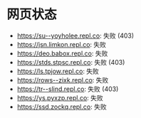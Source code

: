 # 网页状态
- https://su--yoyholee.repl.co: 失败 (403)
- https://jsn.limkon.repl.co: 失败
- https://deo.babox.repl.co: 失败
- https://stds.stpsc.repl.co: 失败 (403)
- https://ls.tpjow.repl.co: 失败
- https://rows--zixk.repl.co: 失败
- https://tr--slind.repl.co: 失败 (403)
- https://ys.pyxzp.repl.co: 失败
- https://ssd.zockq.repl.co: 失败
